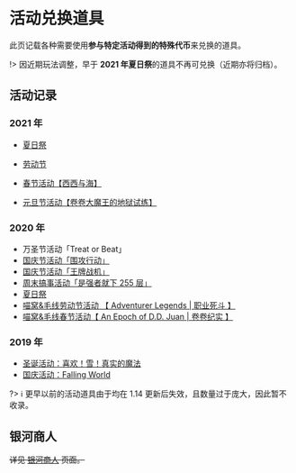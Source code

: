 # 活动兑换道具

此页记载各种需要使用**参与特定活动得到的特殊代币**来兑换的道具。

!> 因近期玩法调整，早于 **2021 年夏日祭**的道具不再可兑换（近期亦将归档）。

## 活动记录

### 2021 年

- [夏日祭](nyaa/items/activity-exclusive/2021-natsu-matsuri.md)


- [劳动节](nyaa/items/activity-exclusive/2021-labour-day.md)
- [春节活动【西西与海】](nyaa/items/activity-exclusive/2021-spring-festival.md)
- [元旦节活动【卷卷大魔王的地狱试练】](nyaa/items/activity-exclusive/2021-new-year.md)


### 2020 年

- 万圣节活动「Treat or Beat」
- [国庆节活动「围攻行动」](nyaa/items/activity-exclusive/2020-national-day#围攻行动)
- [国庆节活动「王牌战机」](nyaa/items/activity-exclusive/2020-national-day#王牌战机)
- [周末搞事活动「是强者就下 255 层」](nyaa/items/activity-exclusive/2020-september-12.md)
- [夏日祭](nyaa/items/activity-exclusive/2020-natsu-matsuri.md)
- [喵窝&毛线劳动节活动 【 Adventurer Legends | 职业死斗 】](nyaa/items/activity-exclusive/2020-labour-day.md)
- [喵窝&毛线春节活动【 An Epoch of D.D. Juan | 卷卷纪实 】](nyaa/items/activity-exclusive/2020-spring-festival.md)

### 2019 年

- [圣诞活动：喜欢！雪！真实的魔法](nyaa/items/activity-exclusive/2019-xmas.md)
- [国庆活动：Falling World](nyaa/items/activity-exclusive/2019-national-day.md)

?> :information_source: 更早以前的活动道具由于均在 1.14 更新后失效，且数量过于庞大，因此暂不收录。


## 银河商人

~~详见 [银河商人](nyaa/items/activity-exclusive/galaxy-merchant.md) 页面。~~
